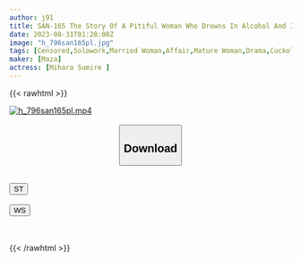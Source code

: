 ```yaml
---
author: j91
title: SAN-165 The Story Of A Pitiful Woman Who Drowns In Alcohol And Is Disgusted By Her Husband And Has No Choice But To Depend On Her Neighbor / Sumire Mihara
date: 2023-08-31T01:28:00Z
image: "h_796san165pl.jpg"
tags: [Censored,Solowork,Married Woman,Affair,Mature Woman,Drama,Cuckold	 ]
maker: [Maza]
actress: [Mihara Sumire ]
---
```



{{< rawhtml >}}

<div class="video" data-videoid="3DzRbxYkKdSdq4A">
    <a href="javascript:;">
        <img src="https://my.j91.asia/posts/h_796san165pl/h_796san165pl.jpg" width="WIDTH" height="HEIGHT" alt="h_796san165pl.mp4" loading="lazy">
    </a>
</div>

<script type="text/javascript" src="https://j91.asia/asset/on-demand-st.js"></script>

<br>
  <link rel="stylesheet" href="https://j91.asia/asset/bs5.css">
  
  <center>
  <button class="btn btn-primary" type="button" data-bs-toggle="collapse" data-bs-target=".multi-collapse" aria-expanded="false" aria-controls="multiCollapseExample1 multiCollapseExample2"><h2>Download</h2></button></center>
</p>
<div class="row">
  <div class="col">
    <div class="collapse multi-collapse" id="multiCollapseExample1">
      <div class="card card-body">
	      	      <br>
<div class="buttons">  
<a href="https://streamtape.to/v/3DzRbxYkKdSdq4A"><button class="btn-hover color-3"><i class="fa fa-download"></i> ST</button></a></div>
    </div>
  </div>
</div>
  <div class="col">
    <div class="collapse multi-collapse" id="multiCollapseExample2">
      <div class="card card-body">
	      <br>
<div class="buttons">
    <a href="https://wolfstream.tv/t5hmfla45y7t"><button class="btn-hover color-9"><i class="fa fa-download"></i> WS</button></a></div>
<br><br>
      </div>
    </div>
  </div>
</div>

{{< /rawhtml >}}
